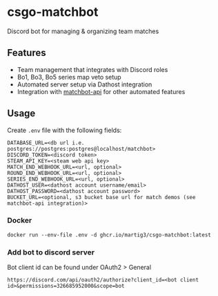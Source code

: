 # csgo-matchbot

Discord bot for managing & organizing team matches

## Features

- Team management that integrates with Discord roles
- Bo1, Bo3, Bo5 series map veto setup
- Automated server setup via Dathost integration
- Integration with [matchbot-api](https://github.com/martig3/matchbot-api) for other automated features

## Usage

Create `.env` file with the following fields:

```
DATABASE_URL=<db url i.e. postgres://postgres:postgres@localhost/matchbot>
DISCORD_TOKEN=<discord token>
STEAM_API_KEY=<steam web api key>
MATCH_END_WEBHOOK_URL=<url, optional>
ROUND_END_WEBHOOK_URL=<url, optional>
SERIES_END_WEBHOOK_URL=<url, optional>
DATHOST_USER=<dathost account username/email>
DATHOST_PASSWORD=<dathost account password>
BUCKET_URL=<optional, s3 bucket base url for match demos (see matchbot-api integration)>
```

### Docker

`docker run --env-file .env -d ghcr.io/martig3/csgo-matchbot:latest`

### Add bot to discord server

Bot client id can be found under OAuth2 > General

`https://discord.com/api/oauth2/authorize?client_id=<bot client id>&permissions=326685952000&scope=bot`
